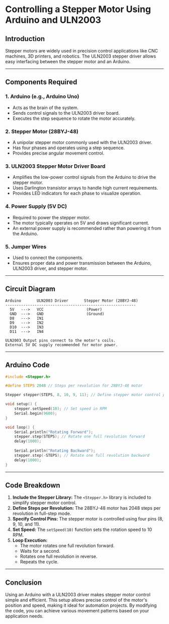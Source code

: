 # Controlling a Stepper Motor Using Arduino and ULN2003

## Introduction
Stepper motors are widely used in precision control applications like CNC machines, 3D printers, and robotics. The ULN2003 stepper driver allows easy interfacing between the stepper motor and an Arduino.  

---

## Components Required

### 1. **Arduino (e.g., Arduino Uno)**
   - Acts as the brain of the system.
   - Sends control signals to the ULN2003 driver board.
   - Executes the step sequence to rotate the motor accurately.

### 2. **Stepper Motor (28BYJ-48)**
   - A unipolar stepper motor commonly used with the ULN2003 driver.
   - Has four phases and operates using a step sequence.
   - Provides precise angular movement control.

### 3. **ULN2003 Stepper Motor Driver Board**
   - Amplifies the low-power control signals from the Arduino to drive the stepper motor.
   - Uses Darlington transistor arrays to handle high current requirements.
   - Provides LED indicators for each phase to visualize operation.

### 4. **Power Supply (5V DC)**
   - Required to power the stepper motor.
   - The motor typically operates on 5V and draws significant current.
   - An external power supply is recommended rather than powering it from the Arduino.

### 5. **Jumper Wires**
   - Used to connect the components.
   - Ensures proper data and power transmission between the Arduino, ULN2003 driver, and stepper motor.

---

## Circuit Diagram

```
Arduino       ULN2003 Driver       Stepper Motor (28BYJ-48)
----------------------------------------------------------
  5V   --->   VCC                   (Power)
  GND  --->   GND                   (Ground)
  D8   --->   IN1
  D9   --->   IN2
  D10  --->   IN3
  D11  --->   IN4

ULN2003 Output pins connect to the motor's coils.
External 5V DC supply recommended for motor power.
```

---

## Arduino Code

```cpp
#include <Stepper.h>

#define STEPS 2048 // Steps per revolution for 28BYJ-48 motor

Stepper stepper(STEPS, 8, 10, 9, 11); // Define stepper motor control pins

void setup() {
    stepper.setSpeed(10); // Set speed in RPM
    Serial.begin(9600);
}

void loop() {
    Serial.println("Rotating Forward");
    stepper.step(STEPS); // Rotate one full revolution forward
    delay(1000);
    
    Serial.println("Rotating Backward");
    stepper.step(-STEPS); // Rotate one full revolution backward
    delay(1000);
}
```

---

##  Code Breakdown

1. **Include the Stepper Library:** The `<Stepper.h>` library is included to simplify stepper motor control.
2. **Define Steps per Revolution:** The 28BYJ-48 motor has 2048 steps per revolution in full-step mode.
3. **Specify Control Pins:** The stepper motor is controlled using four pins (8, 9, 10, and 11).
4. **Set Speed:** The `setSpeed(10)` function sets the rotation speed to 10 RPM.
5. **Loop Execution:**
   - The motor rotates one full revolution forward.
   - Waits for a second.
   - Rotates one full revolution in reverse.
   - Repeats the cycle.

---

## Conclusion
Using an Arduino with a ULN2003 driver makes stepper motor control simple and efficient. This setup allows precise control of the motor's position and speed, making it ideal for automation projects. By modifying the code, you can achieve various movement patterns based on your application needs.

